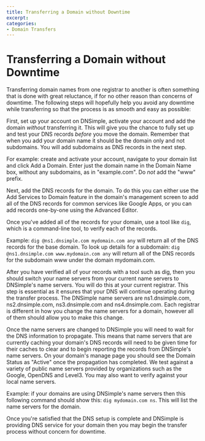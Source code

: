 ```yaml
---
title: Transferring a Domain without Downtime
excerpt: 
categories:
- Domain Transfers
---
```


# Transferring a Domain without Downtime

Transferring domain names from one registrar to another is often something that is done with great reluctance, if for no other reason than concerns of downtime. The following steps will hopefully help you avoid any downtime while transferring so that the process is as smooth and easy as possible:

First, set up your account on DNSimple, activate your account and add the domain *without* transferring it. This will give you the chance to fully set up and test your DNS records *before* you move the domain. Remember that when you add your domain name it should be the domain only and not subdomains. You will add subdomains as DNS records in the next step.

For example: create and activate your account, navigate to your domain list and click Add a Domain. Enter just the domain name in the Domain Name box, without any subdomains, as in "example.com". Do *not* add the "www" prefix.

Next, add the DNS records for the domain. To do this you can either use the Add Services to Domain feature in the domain's management screen to add all of the DNS records for common services like Google Apps, or you can add records one-by-one using the Advanced Editor.

Once you've added all of the records for your domain, use a tool like `dig`, which is a command-line tool, to verify each of the records.

Example: `dig @ns1.dnsimple.com mydomain.com any` will return all of the DNS records for the base domain. To look up details for a subdomain: `dig @ns1.dnsimple.com www.mydomain.com any` will return all of the DNS records for the subdomain www under the domain mydomain.com.

After you have verified all of your records with a tool such as dig, then you should switch your name servers from your current name servers to DNSimple's name servers. You will do this at your current registrar. This step is essential as it ensures that your DNS will continue operating during the transfer process. The DNSimple name servers are ns1.dnsimple.com, ns2.dnsimple.com, ns3.dnsimple.com and ns4.dnsimple.com. Each registrar is different in how you change the name servers for a domain, however all of them should allow you to make this change.

Once the name servers are changed to DNSimple you will need to wait for the DNS information to propagate. This means that name servers that are currently caching your domain's DNS records will need to be given time for their caches to clear and to begin reporting the records from DNSimple's name servers. On your domain's manage page you should see the Domain Status as "Active" once the propagation has completed. We test against a variety of public name servers provided by organizations such as the Google, OpenDNS and Level3. You may also want to verify against your local name servers.

Example: if your domains are using DNSimple's name servers then this following command should show this: `dig mydomain.com ns`. This will list the name servers for the domain.

Once you're satisfied that the DNS setup is complete and DNSimple is providing DNS service for your domain then you may begin the transfer process without concern for downtime.

